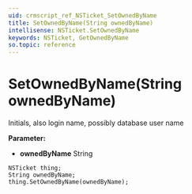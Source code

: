 ```yaml
---
uid: crmscript_ref_NSTicket_SetOwnedByName
title: SetOwnedByName(String ownedByName)
intellisense: NSTicket.SetOwnedByName
keywords: NSTicket, GetOwnedByName
so.topic: reference
---
```


# SetOwnedByName(String ownedByName)

Initials, also login name, possibly database user name

**Parameter:** 
* **ownedByName** String

```crmscript
NSTicket thing;
String ownedByName;
thing.SetOwnedByName(ownedByName);
```

